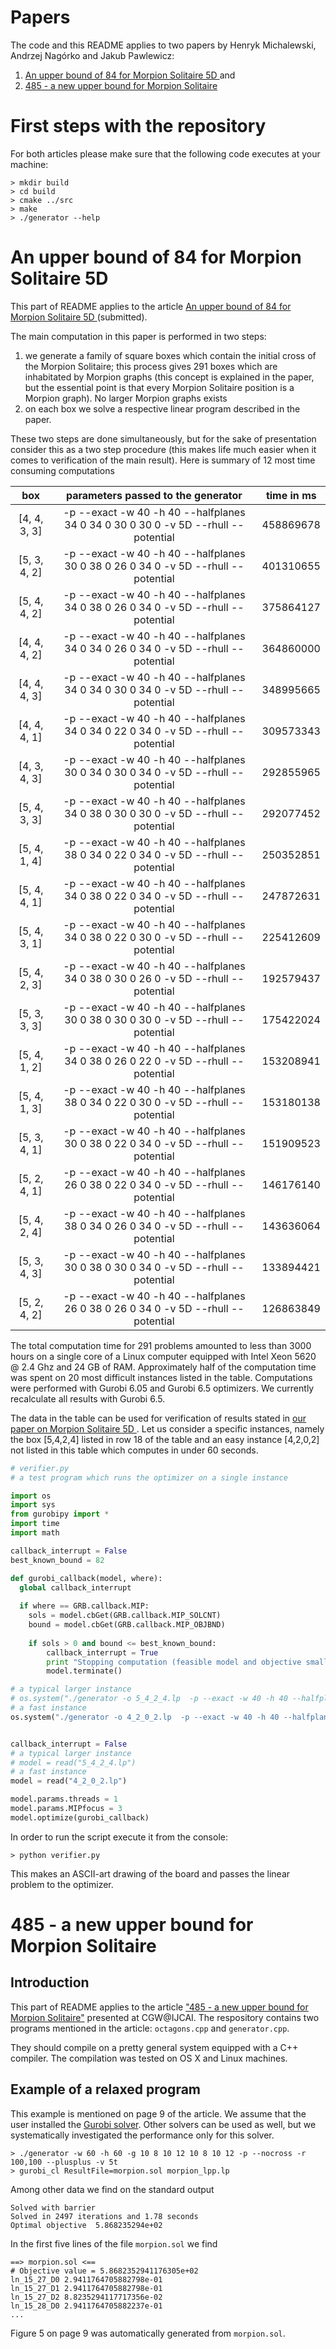 # Papers

The code and this README applies to two papers  by Henryk Michalewski, Andrzej Nagórko and Jakub Pawlewicz:

1. [An upper bound of 84 for Morpion Solitaire 5D ](http://duch.mimuw.edu.pl/~henrykm/lib/exe/fetch.php?media=morpion5d.pdf) and 
2. [485 - a new upper bound for Morpion Solitaire](http://www.mimuw.edu.pl/~henrykm/lib/exe/fetch.php?media=upper-bound-morpion.pdf)


# First steps with the repository

For both articles please make sure that the following code executes at your machine:

```
> mkdir build
> cd build
> cmake ../src
> make
> ./generator --help
```

# An upper bound of 84 for Morpion Solitaire 5D 

This part of README applies to the article [An upper bound of 84 for Morpion Solitaire 5D ](http://duch.mimuw.edu.pl/~henrykm/lib/exe/fetch.php?media=morpion5d.pdf) (submitted). 

The main computation in this paper is performed in two steps:

1. we generate a family of square boxes which contain the initial cross of the Morpion Solitaire; this process gives 291 boxes which are inhabitated by Morpion graphs (this concept is explained in the paper, but the essential point is that every Morpion Solitaire position is a Morpion graph). No larger Morpion graphs exists
2. on each box we solve a respective linear program described in the paper. 

These two steps are done simultaneously, but for the sake of presentation consider this as a two step procedure (this makes
life much easier when it comes to verification of the main result). Here is summary of 12 most time consuming computations

| box 	| parameters passed to the generator 	| time in ms 	|
|:------------:	|:---------------------------------------------------------------------------------:	|------------------------	|
| [4, 4, 3, 3] 	| -p --exact -w 40 -h 40 --halfplanes 34 0 34 0 30 0 30 0 -v 5D --rhull --potential 	| 458869678 	|
| [5, 3, 4, 2] 	| -p --exact -w 40 -h 40 --halfplanes 30 0 38 0 26 0 34 0 -v 5D --rhull --potential 	| 401310655 	|
| [5, 4, 4, 2] 	| -p --exact -w 40 -h 40 --halfplanes 34 0 38 0 26 0 34 0 -v 5D --rhull --potential 	| 375864127 	|
| [4, 4, 4, 2] 	| -p --exact -w 40 -h 40 --halfplanes 34 0 34 0 26 0 34 0 -v 5D --rhull --potential 	| 364860000 	|
| [4, 4, 4, 3] 	| -p --exact -w 40 -h 40 --halfplanes 34 0 34 0 30 0 34 0 -v 5D --rhull --potential 	| 348995665 	|
| [4, 4, 4, 1] 	| -p --exact -w 40 -h 40 --halfplanes 34 0 34 0 22 0 34 0 -v 5D --rhull --potential 	| 309573343 	|
| [4, 3, 4, 3] 	| -p --exact -w 40 -h 40 --halfplanes 30 0 34 0 30 0 34 0 -v 5D --rhull --potential 	| 292855965 	|
| [5, 4, 3, 3] 	| -p --exact -w 40 -h 40 --halfplanes 34 0 38 0 30 0 30 0 -v 5D --rhull --potential 	| 292077452 	|
| [5, 4, 1, 4] 	| -p --exact -w 40 -h 40 --halfplanes 38 0 34 0 22 0 34 0 -v 5D --rhull --potential 	| 250352851 	|
| [5, 4, 4, 1] 	| -p --exact -w 40 -h 40 --halfplanes 34 0 38 0 22 0 34 0 -v 5D --rhull --potential 	| 247872631 	|
| [5, 4, 3, 1] 	| -p --exact -w 40 -h 40 --halfplanes 34 0 38 0 22 0 30 0 -v 5D --rhull --potential 	| 225412609 	|
| [5, 4, 2, 3] 	| -p --exact -w 40 -h 40 --halfplanes 34 0 38 0 30 0 26 0 -v 5D --rhull --potential 	| 192579437 	|
| [5, 3, 3, 3] 	| -p --exact -w 40 -h 40 --halfplanes 30 0 38 0 30 0 30 0 -v 5D --rhull --potential 	| 175422024 	|
| [5, 4, 1, 2] 	| -p --exact -w 40 -h 40 --halfplanes 34 0 38 0 26 0 22 0 -v 5D --rhull --potential 	| 153208941 	|
| [5, 4, 1, 3] 	| -p --exact -w 40 -h 40 --halfplanes 38 0 34 0 22 0 30 0 -v 5D --rhull --potential 	| 153180138 	|
| [5, 3, 4, 1] 	| -p --exact -w 40 -h 40 --halfplanes 30 0 38 0 22 0 34 0 -v 5D --rhull --potential 	| 151909523 	|
| [5, 2, 4, 1] 	| -p --exact -w 40 -h 40 --halfplanes 26 0 38 0 22 0 34 0 -v 5D --rhull --potential 	| 146176140 	|
| [5, 4, 2, 4] 	| -p --exact -w 40 -h 40 --halfplanes 38 0 34 0 26 0 34 0 -v 5D --rhull --potential 	| 143636064 	|
| [5, 3, 4, 3] 	| -p --exact -w 40 -h 40 --halfplanes 30 0 38 0 30 0 34 0 -v 5D --rhull --potential 	| 133894421 	|
| [5, 2, 4, 2] 	| -p --exact -w 40 -h 40 --halfplanes 26 0 38 0 26 0 34 0 -v 5D --rhull --potential 	| 126863849 	|


The total computation time for 291 problems amounted to less than 3000 hours on a single core of a Linux computer equipped with
Intel Xeon 5620 @ 2.4 Ghz and 24 GB of RAM.  Approximately half of the computation time was spent on 20 most difficult instances listed in the table.  Computations were performed with Gurobi 6.05 and Gurobi 6.5 optimizers. We 
currently recalculate all results with Gurobi 6.5. 


The data in the table can be used for verification of results stated in [our paper on Morpion Solitaire 5D ](http://duch.mimuw.edu.pl/~henrykm/lib/exe/fetch.php?media=morpion5d.pdf). Let us consider a specific instances, namely the box [5,4,2,4] listed in row 18 of the table and an easy instance [4,2,0,2] not listed in this table which computes in under
60 seconds. 

```python
# verifier.py 
# a test program which runs the optimizer on a single instance

import os
import sys
from gurobipy import *
import time
import math

callback_interrupt = False
best_known_bound = 82

def gurobi_callback(model, where):
  global callback_interrupt
  
  if where == GRB.callback.MIP:
    sols = model.cbGet(GRB.callback.MIP_SOLCNT)
    bound = model.cbGet(GRB.callback.MIP_OBJBND)
        
    if sols > 0 and bound <= best_known_bound:
        callback_interrupt = True
        print "Stopping computation (feasible model and objective smaller than known bound)"
        model.terminate()

# a typical larger instance 
# os.system("./generator -o 5_4_2_4.lp  -p --exact -w 40 -h 40 --halfplanes 38 0 34 0 26 0 34 0 -v 5D --rhull --potential")
# a fast instance
os.system("./generator -o 4_2_0_2.lp  -p --exact -w 40 -h 40 --halfplanes 26 0 34 0 26 0 18 0 -v 5D --rhull --potential")


callback_interrupt = False
# a typical larger instance 
# model = read("5_4_2_4.lp")
# a fast instance
model = read("4_2_0_2.lp")

model.params.threads = 1
model.params.MIPfocus = 3
model.optimize(gurobi_callback)
```

In order to run the script execute it from the console:
```
> python verifier.py
```
This makes an ASCII-art drawing of the board and passes the linear problem to the optimizer.

# 485 - a new upper bound for Morpion Solitaire

## Introduction

This part of README applies to the article ["485 - a new upper bound for Morpion Solitaire"](http://www.mimuw.edu.pl/~henrykm/lib/exe/fetch.php?media=upper-bound-morpion.pdf) presented at CGW@IJCAI.  The respository contains two programs mentioned in the article: `octagons.cpp` and `generator.cpp`. 

They should compile on a pretty general system equipped with a C++ compiler. The compilation was tested on OS X and Linux machines. 

## Example of a relaxed program 

This example is mentioned on page 9 of the article. We assume that the user installed the [Gurobi solver](http://www.gurobi.com/). Other solvers can be used as well, but we systematically investigated the performance only for this solver.  

```
> ./generator -w 60 -h 60 -g 10 8 10 12 10 8 10 12 -p --nocross -r 100,100 --plusplus -v 5t
> gurobi_cl ResultFile=morpion.sol morpion_lpp.lp
```
Among other data we find on the standard output
```
Solved with barrier
Solved in 2497 iterations and 1.78 seconds
Optimal objective  5.868235294e+02
```

In the first five lines of the file `morpion.sol` we find

```
==> morpion.sol <==
# Objective value = 5.8682352941176305e+02
ln_15_27_D0 2.9411764705882798e-01
ln_15_27_D1 2.9411764705882798e-01
ln_15_27_D2 8.8235294117717356e-02
ln_15_28_D0 2.9411764705882237e-01
...
```

Figure 5 on page 9 was automatically generated from `morpion.sol`.
